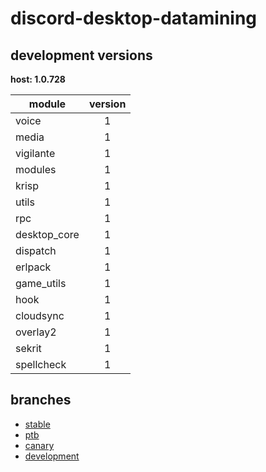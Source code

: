 # discord-desktop-datamining

## development versions

**host: 1.0.728**

| module | version |
| ------ | :-----: |
| voice | 1 |
| media | 1 |
| vigilante | 1 |
| modules | 1 |
| krisp | 1 |
| utils | 1 |
| rpc | 1 |
| desktop_core | 1 |
| dispatch | 1 |
| erlpack | 1 |
| game_utils | 1 |
| hook | 1 |
| cloudsync | 1 |
| overlay2 | 1 |
| sekrit | 1 |
| spellcheck | 1 |

## branches

- [stable](https://github.com/OpenAsar/discord-desktop-datamining/tree/stable)
- [ptb](https://github.com/OpenAsar/discord-desktop-datamining/tree/ptb)
- [canary](https://github.com/OpenAsar/discord-desktop-datamining/tree/canary)
- [development](https://github.com/OpenAsar/discord-desktop-datamining/tree/development)